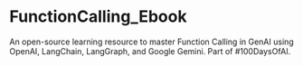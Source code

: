 # FunctionCalling_Ebook
An open-source learning resource to master Function Calling in GenAI using OpenAI, LangChain, LangGraph, and Google Gemini. Part of #100DaysOfAI.

